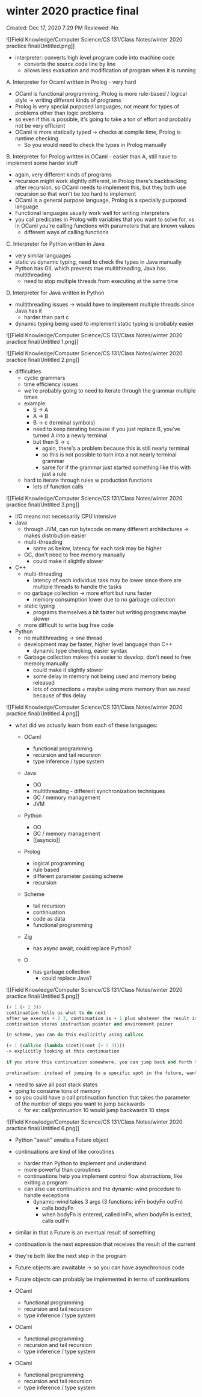 # winter 2020 practice final

Created: Dec 17, 2020 7:29 PM
Reviewed: No

![[Field Knowledge/Computer Science/CS 131/Class Notes/winter 2020 practice final/Untitled.png]]

- interpreter: converts high level program code into machine code
    - converts the source code line by line
    - allows less evaluation and modification of program when it is running

A.  Interpreter for Ocaml written in Prolog - very hard

- OCaml is functional programming, Prolog is more rule-based /  logical style → writing different kinds of programs
- Prolog is very special purposed languages, not meant for types of problems other than logic problems
- so even if this is possible, it's going to take a ton of effort and probably not be very efficient
- OCaml is more statically typed → checks at compile time, Prolog is runtime checking
    - So you would need to check the types in Prolog manually

B.  Interpreter for Prolog written in OCaml - easier than A, still have to implement some harder stuff

- again, very different kinds of programs
- recursion might work slightly different, in Prolog there's backtracking after recursion, so OCaml needs to implement this, but they both use recursion so that won't be too hard to implement
- OCaml is a general purpose language, Prolog is a specially purposed language
- Functional languages usually work well for writing interpreters
- you call predicates in Prolog with variables that you want to solve for, vs in OCaml you're calling functions with parameters that are known values
    - different ways of calling functions

C. Interpreter for Python written in Java 

- very similar languages
- static vs dynamic typing, need to check the types in Java manually
- Python has GIL which prevents true multithreading, Java has multithreading
    - need to stop multiple threads from executing at the same time

D. Interpreter for Java written in Python 

- multithreading issues → would have to implement multiple threads since Java has it
    - harder than part c
- dynamic typing being used to implement static typing is probably easier

![[Field Knowledge/Computer Science/CS 131/Class Notes/winter 2020 practice final/Untitled 1.png]]

![[Field Knowledge/Computer Science/CS 131/Class Notes/winter 2020 practice final/Untitled 2.png]]

- difficulties
    - cyclic grammars
    - time efficiency issues
    - we're probably going to need to iterate through the grammar multiple times
    - example:
        - S → A
        - A → B
        - B → c (terminal symbols)
        - need to keep iterating because if you just replace B, you've turned A into a newly terminal
        - but then S → c
            - again, there's a problem because this is still  nearly terminal
            - so this is not possible to turn into a not nearly terminal grammar
            - same for if the grammar just started something like this with just a rule
    - hard to iterate through rules w production functions
        - lots of function calls

![[Field Knowledge/Computer Science/CS 131/Class Notes/winter 2020 practice final/Untitled 3.png]]

- I/O means not necessarily CPU intensive
- Java
    - through JVM, can run bytecode on many different architectures → makes distribution easier
    - multi-threading
        - same as below, latency for each task may be higher
    - GC, don't need to free memory manually
        - could make it slightly slower
- C++
    - multi-threading
        - latency of each individual task may be lower since there are multiple threads to handle the tasks
    - no garbage collection → more effort but runs faster
        - memory consumption lower due to no garbage collection
    - static typing
        - programs themselves a bit faster but writing programs maybe slower
    - more difficult to write bug free code
- Python
    - no multithreading → one thread
    - development may be faster, higher level language than C++
        - dynamic type checking, easier syntax
    - Garbage collection makes this easier to develop, don't need to free memory manually
        - could make it slightly slower
        - some delay in memory not being used and memory being released
        - lots of connections = maybe using more memory than we need because of this delay

![[Field Knowledge/Computer Science/CS 131/Class Notes/winter 2020 practice final/Untitled 4.png]]

- what did we actually learn from each of these languages:
    - OCaml
        - functional programming
        - recursion and tail recursion
        - type inference / type system
    - Java
        - OO
        - multithreading - different synchronization techniques
        - GC / memory management
        - JVM
    - Python
        - OO
        - GC / memory management
        - [[asyncio]]
    - Prolog
        - logical programming
        - rule based
        - different parameter passing scheme
        - recursion
    - Scheme
        - tail recursion
        - continiuation
        - code as data
        - functional programming

    - Zig
        - has async await, could replace Python?
    - D
        - has garbage collection
            - could replace Java?

![[Field Knowledge/Computer Science/CS 131/Class Notes/winter 2020 practice final/Untitled 5.png]]

```scheme
(+ 1 (+ 2 3)) 
continuation tells us what to do next 
after we execute + 2 3, continuation is + 1 plus whatever the result is
continuation stores instruction pointer and environment poiner

in scheme, you can do this explicitly using call/cc

(+ 1 (call/cc (lambda (cont)(cont (+ 2 3))))
-> explicitly looking at this continuation

if you store this continuation somewhere, you can jump back and forth to and from this location 
```

```scheme
protinuation: instead of jumping to a specific spot in the future, want to jump backwards in history 
```

- need to save all past stack states
- going to consume tons of memory
- so you could have a call protinuation function that takes the parameter of the number of steps you want to jump backwards
    - for ex: call/protinuation 10 would jump backwards 10 steps

![[Field Knowledge/Computer Science/CS 131/Class Notes/winter 2020 practice final/Untitled 6.png]]

- Python "await" awaits a Future object
- continuations are kind of like coroutines
    - harder than Python to implement and understand
    - more powerful than coroutines
    - continuations help you implement control flow abstractions, like exiting a program
    - can also use continuations and the dynamic-wind procedure to handle exceptions
        - dynamic-wind takes 3 args (3 functions: inFn bodyFn outFn)
            - calls bodyFn
            - when bodyFn is entered, called inFn, when bodyFn is exited, calls outFn
- similar in that a Future is an eventual result of something
- continuation is the next expression that receives the result of the current
- they're both like the next step in the program
- Future objects are awaitable → so you can have asynchronous code
- Future objects can probably be implemented in terms of continuations

- OCaml
    - functional programming
    - recursion and tail recursion
    - type inference / type system
- OCaml
    - functional programming
    - recursion and tail recursion
    - type inference / type system
- OCaml
    - functional programming
    - recursion and tail recursion
    - type inference / type system